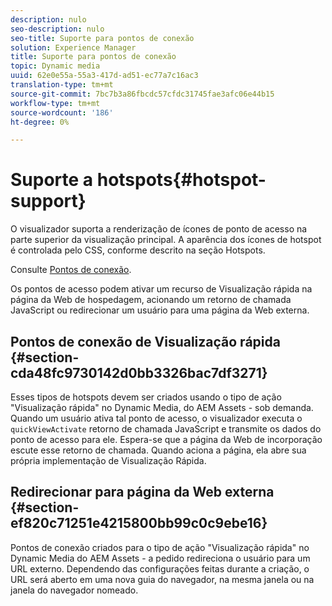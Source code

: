 ```yaml
---
description: nulo
seo-description: nulo
seo-title: Suporte para pontos de conexão
solution: Experience Manager
title: Suporte para pontos de conexão
topic: Dynamic media
uuid: 62e0e55a-55a3-417d-ad51-ec77a7c16ac3
translation-type: tm+mt
source-git-commit: 7bc7b3a86fbcdc57cfdc31745fae3afc06e44b15
workflow-type: tm+mt
source-wordcount: '186'
ht-degree: 0%

---
```



# Suporte a hotspots{#hotspot-support}

O visualizador suporta a renderização de ícones de ponto de acesso na parte superior da visualização principal. A aparência dos ícones de hotspot é controlada pelo CSS, conforme descrito na seção Hotspots.

Consulte [Pontos de conexão](../../c-html5-aem-asset-viewers/c-html5-aem-interactive-images/c-html5-aem-interactive-image-customizingviewer/r-html5-aem-int-image-customize-hotspots.md#reference-2ac3cc414ef2467390bf53145f1d8d74).

Os pontos de acesso podem ativar um recurso de Visualização rápida na página da Web de hospedagem, acionando um retorno de chamada JavaScript ou redirecionar um usuário para uma página da Web externa.

## Pontos de conexão de Visualização rápida {#section-cda48fc9730142d0bb3326bac7df3271}

Esses tipos de hotspots devem ser criados usando o tipo de ação &quot;Visualização rápida&quot; no Dynamic Media, do AEM Assets - sob demanda. Quando um usuário ativa tal ponto de acesso, o visualizador executa o `quickViewActivate` retorno de chamada JavaScript e transmite os dados do ponto de acesso para ele. Espera-se que a página da Web de incorporação escute esse retorno de chamada. Quando aciona a página, ela abre sua própria implementação de Visualização Rápida.

## Redirecionar para página da Web externa {#section-ef820c71251e4215800bb99c0c9ebe16}

Pontos de conexão criados para o tipo de ação &quot;Visualização rápida&quot; no Dynamic Media do AEM Assets - a pedido redireciona o usuário para um URL externo. Dependendo das configurações feitas durante a criação, o URL será aberto em uma nova guia do navegador, na mesma janela ou na janela do navegador nomeado.
